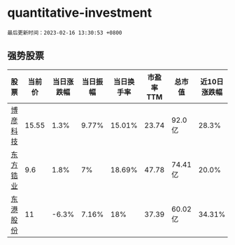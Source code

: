 # quantitative-investment

`最后更新时间：2023-02-16 13:30:53 +0800`

## 强势股票

|股票|当前价|当日涨跌幅|当日振幅|当日换手率|市盈率TTM|总市值|近10日涨跌幅|
|----|----|----|----|----|----|----|----|
|[博彦科技](https://xueqiu.com/S/SZ002649)|15.55|1.3%|9.77%|15.01%|23.74|92.0亿|28.3%|
|[东方锆业](https://xueqiu.com/S/SZ002167)|9.6|1.8%|7%|18.69%|47.78|74.41亿|20.0%|
|[东港股份](https://xueqiu.com/S/SZ002117)|11|-6.3%|7.16%|18%|37.39|60.02亿|34.31%|
